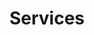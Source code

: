 ---
title: Services
menu:
  main:
    weight: 1
  footer:
    weight: 1
seo:
  page_title:
  meta_description:
  featured_image:
hero: 
  enabled: true
  heading: Our Services
  sub_heading:
  body:
    Dr. Emily provides safe and effective chiropractic adjustments for all ages. Dr. Emily has training in diversified, Thompson, and Activator, as well as many more techniques.


    At Chiropractic Family we provide services to those who are infants to elderly.
  button:
    enabled: true
    open_in_new_tab: true
    button_url: #
    button_text: Visit Us
  image:
    image_url: /uploads/artistic-branch.jpg
    image_alt:  Artistic Flower Stem
  image1:
    image_url: /uploads/stock-baby-image.jpg
    image_alt:  Stock Image Baby
who_we_service:
  enabled: true
  content:
    - heading: pregnancy
      benefits: >-
        * Reduce labor average labor times

        * Increase comfort during pregnancy

        * Support natural labor

        * Relieve neck, back, + pelvic pain
        
        * Utilizes the Webster Technique
        
        * Alleviate nausea, reflux + indigestion
    - heading: infants
      benefits: >-
        * Alignment after birth

        * Alleviate growing pains

        * Reduce excessive crying

        * Helps gas pain + constipation

        * Treat nursing issues

        * Proper development
    - heading: kiddos
      benefits: >-
        * Ease colic symptoms

        * Address constipation

        * Prevent ear infections

        * Boost immune system function

        * Improve sleep

        * Coordination
    - heading: adults
      benefits: >-
        * Improve energy + focus

        * Manage stress + moods

        * Reduce inflammation

        * Pain relief

        * Added mobility

        * Sciatica treatment
block:
  heading: what to expect
  enabled: true
  content:
    - heading: "Consultation and Examination:"
      body: 
        During your first visit Dr. Emily will take a detailed health history and discuss your health concerns, goals, and reason for your visit. After the initial consultation, we will perform a comprehensive chiropractic exam.
    - heading: "Report of findings:"
      body: 
        Your report of findings is scheduled after your initial consultation. This allows the doctor to have time to interpret and understand your chiropractic exam and come up with a treatment plan specifically for you. The report of findings is a detailed report of what you need to help solve the problem that brought you into our office. With your individual care in mind, we are hoping to be the solution to your concerns.
    - heading: "Continuing care:"
      body: 
        Your adjustments will be given by Dr. Emily, and anything else that she sees necessary to help you on your healing journey. Stretching and exercises may be recommended to help you feel great. Please ask questions along the way! We are excited to be able to be part of your health journey.
  button: 
    enabled: false
    button_url: #
    button_text: 
  image:
    image_url: /uploads/back-exam-group.jpg
    image_alt: Image of a patient getting a back exam
  image1:
    image_url: /uploads/back-massage-group.jpg
    image_alt: Image of a patient getting a back massage
---